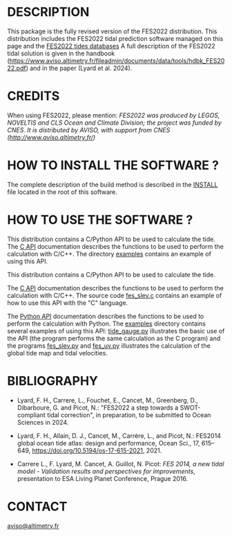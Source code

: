 # DESCRIPTION

This package is the fully revised version of the FES2022 distribution.
This distribution includes the FES2022 tidal prediction software managed on this
page and the [FES2022 tides databases](data/fes2022/README.md)
A full description of the FES2022 tidal solution is given in the handbook 
(https://www.aviso.altimetry.fr/fileadmin/documents/data/tools/hdbk_FES2022.pdf) 
and in the paper (Lyard et al. 2024).

# CREDITS

When using FES2022, please mention: *FES2022 was produced by LEGOS, NOVELTIS and CLS 
Ocean and Climate Division; the project was funded by CNES. It is distributed by AVISO, 
with support from CNES (http://www.aviso.altimetry.fr/)*

# HOW TO INSTALL THE SOFTWARE ?

The complete description of the build method is described in the
[INSTALL](INSTALL.md) file located in the root of this software.

# HOW TO USE THE SOFTWARE ?

This distribution contains a C/Python API to be used to calculate the tide. The
[C API](C_API.md) documentation describes the functions to be used to
perform the calculation with C/C++. The directory [examples](examples) contains an
example of using this API.

This distribution contains a C/Python API to be used to calculate the tide.

The [C API](C_API.md) documentation describes the functions to be used to
perform the calculation with C/C++. The source code
[fes_slev.c](examples/fes_slev.c) contains an example of how to use this
API with the "C" language.

The [Python API](PYTHON_API.md) documentation describes the functions to be
used to perform the calculation with Python. The [examples](examples) directory
contains several examples of using this API:
[tide_gauge.py](examples/tide_gauge.py) illustrates the basic use of the API
(the program performs the same calculation as the C program) and the programs
[fes_slev.py](examples/fes_slev.py) and [fes_uv.py](examples/fes_uv.py)
illustrates the calculation of the global tide map and tidal velocities.

# BIBLIOGRAPHY

* Lyard, F. H., Carrere, L., Fouchet, E., Cancet, M., Greenberg, D.,
  Dibarboure, G. and Picot, N.: "FES2022 a step towards a SWOT-compliant tidal
  correction", in preparation, to be submitted to Ocean Sciences in 2024.
  
* Lyard, F. H., Allain, D. J., Cancet, M., Carrère, L., and Picot, N.: FES2014
  global ocean tide atlas: design and performance, Ocean Sci., 17, 615–649,
  https://doi.org/10.5194/os-17-615-2021, 2021.

* Carrere L., F. Lyard, M. Cancet, A. Guillot, N. Picot: *FES 2014, a new tidal
  model - Validation results and perspectives for improvements*, presentation to
  ESA Living Planet Conference, Prague 2016.

# CONTACT

[aviso@altimetry.fr](mailto:aviso@altimetry.fr)

